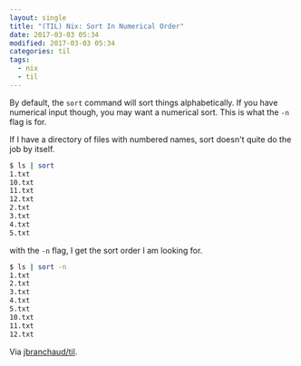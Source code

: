 ```yaml
---
layout: single
title: "(TIL) Nix: Sort In Numerical Order"
date: 2017-03-03 05:34
modified: 2017-03-03 05:34
categories: til
tags:
  - nix
  - til
---
```


By default, the `sort` command will sort things alphabetically. If you have
numerical input though, you may want a numerical sort. This is what the `-n`
flag is for.

If I have a directory of files with numbered names, sort doesn't quite do
the job by itself.

```bash
$ ls | sort
1.txt
10.txt
11.txt
12.txt
2.txt
3.txt
4.txt
5.txt
```

with the `-n` flag, I get the sort order I am looking for.

```bash
$ ls | sort -n
1.txt
2.txt
3.txt
4.txt
5.txt
10.txt
11.txt
12.txt
```

Via [jbranchaud/til](https://github.com/jbranchaud/til).
